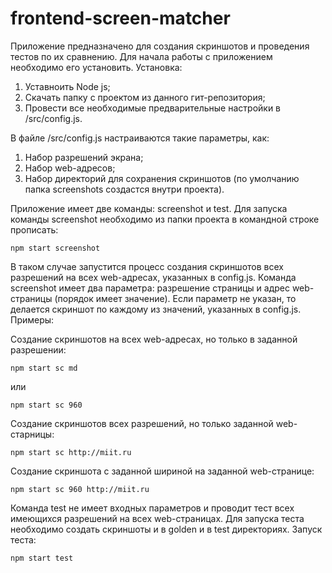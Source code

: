 # frontend-screen-matcher

Приложение предназначено для создания скриншотов и проведения тестов по их сравнению.
Для начала работы с приложением необходимо его установить. Установка:
1. Уставноить Node js;
2. Скачать папку с проектом из данного гит-репозитория;
3. Провести все необходимые предварительные настройки в /src/config.js.

В файле /src/config.js настраиваются такие параметры, как:
1. Набор разрешений экрана;
2. Набор web-адресов;
3. Набор директорий для сохранения скриншотов (по умолчанию папка screenshots создастся внутри проекта).

Приложение имеет две команды: screenshot и test.
Для запуска команды screenshot необходимо из папки проекта в командной строке прописать:

    npm start screenshot

В таком случае запустится процесс создания скриншотов всех разрешений на всех web-адресах, указанных в config.js.
Команда screenshot имеет два параметра: разрешение страницы и адрес web-страницы (порядок имеет значение). Если параметр не указан, то делается скриншот по каждому из значений, указанных в config.js.
Примеры:

Создание скриншотов на всех web-адресах, но только в заданной разрешении:

    npm start sc md

или

    npm start sc 960

Создание скриншотов всех разрешений, но только заданной web-старницы:

    npm start sc http://miit.ru

Создание скриншота с заданной шириной на заданной web-странице:

    npm start sc 960 http://miit.ru

Команда test не имеет входных параметров и проводит тест всех имеющихся разрешений на всех web-страницах. Для запуска теста необходимо создать скриншоты и в golden и в test директориях. Запуск теста:

    npm start test
